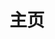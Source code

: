 ---
home: true
icon: home
title: 主页
heroImage: /assets/img/cloud.jpg
heroText: Java全栈开发笔记
tagline:  Java全栈工程师开发笔记及所需掌握的相关开发工具及内容.
actions:
- text: 开始阅读 💡
  link: /demo/
  type: primary

- text: 文档
  link: /guide/

features:
- title: 常用开发工具
  icon: tool
  details: 介绍一些常用的Java及前端开发工具及其使用技巧.
  link: https://theme-hope.vuejs.press/guide/markdown/

- title: 版本控制
  icon: git
  details: 版本控制及相关工具的使用（以git为主）.
  link: https://theme-hope.vuejs.press/guide/layout/slides.html

- title: Linux常用命令
  icon: linux
  details: 了解一些开发过程中常用的Linux命令和工具.
  link: https://theme-hope.vuejs.press/guide/layout/

- title: 软件测试
  icon: box
  details: 了解软件测试流程及所需相关工具及缺陷管理等相关流程.
  link: https://theme-hope.vuejs.press/guide/interface/theme-color.html

- title: 网络安全
  icon: safe
  details: 介绍一些常用的网络攻击手段（XSS，CSRF）及相关防范措施.
  link: https://theme-hope.vuejs.press/guide/interface/darkmode.html

- title: 部署和运维
  icon: loop
  details: 熟悉常用的部署及运维方法，了解并学会使用容器化及CI/CD相关工具.
  link: https://theme-hope.vuejs.press/guide/interface/accessibility.html

- title: 网络基础
  icon: network
  details: 熟悉基本的网络基础知识，如常用的网络协议，IP地址等相关内容.
  link: https://theme-hope.vuejs.press/guide/feature/encrypt.html

- title: 设计模式
  icon: symbol
  details: 了解不同类型的设计模式，并在适当的情况下应用它们，可以提高代码的质量和可维护性.
  link: https://theme-hope.vuejs.press/guide/feature/copy-code.html

- title: 面试手册
  icon: article
  details: 记录Java中常用的面试题分析及解答，强化算法，加深记忆，面试必备.
  link: https://theme-hope.vuejs.press/guide/advanced/pwa.html

- title: 公共笔记
  icon: others
  details: 记录一些常用的软件和工具的下载地址和使用技巧，以及一些不便分类的内容.
  link: https://theme-hope.vuejs.press/guide/advanced/pwa.html

- title: Theme Hope
  icon: more
  details: A VuePress theme with tons of features✨
  link: https://theme-hope.vuejs.press/zh/

copyright: false
footer: Java Docs | MIT Licensed, Copyright © 2019-present DrizzleTow
---